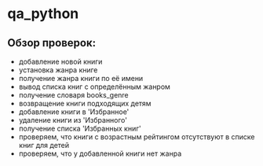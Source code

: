 # qa_python

## Обзор проверок:

- добавление новой книги
- установка жанра книге
- получение жанра книги по её имени
- вывод списка книг с определённым жанром
- получение словаря books_genre
- возвращение книги подходящих детям
- добавление книги в 'Избранное'
- удаление книги из 'Избранного'
- получение списка 'Избранных книг'
- проверяем, что книги с возрастным рейтингом отсутствуют в списке книг для детей
- проверяем, что у добавленной книги нет жанра